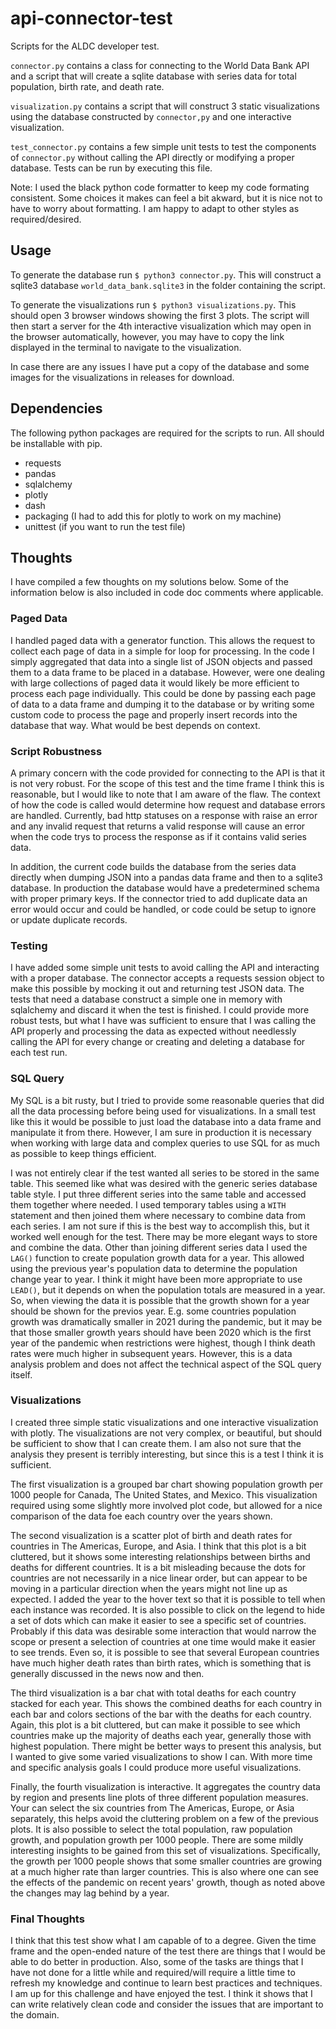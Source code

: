 # api-connector-test

Scripts for the ALDC developer test.

`connector.py` contains a class for connecting to the World Data Bank API and a script that will create a sqlite database with series data for total population, birth rate, and death rate.

`visualization.py` contains a script that will construct 3 static visualizations using the database constructed by `connector,py` and one interactive visualization.

`test_connector.py` contains a few simple unit tests to test the components of `connector.py` without calling the API directly or modifying a proper database. Tests can be run by executing this file.

Note: I used the black python code formatter to keep my code formating consistent. Some choices it makes can feel a bit akward, but it is nice not to have to worry about formatting. I am happy to adapt to other styles as required/desired.

## Usage

To generate the database run `$ python3 connector.py`. This will construct a sqlite3 database `world_data_bank.sqlite3` in the folder containing the script.

To generate the visualizations run `$ python3 visualizations.py`. This should open 3 browser windows showing the first 3 plots. The script will then start a server for the 4th interactive visualization which may open in the browser automatically, however, you may have to copy the link displayed in the terminal to navigate to the visualization.

In case there are any issues I have put a copy of the database and some images for the visualizations in releases for download.

## Dependencies

The following python packages are required for the scripts to run. All should be installable with pip.
* requests
* pandas
* sqlalchemy
* plotly
* dash
* packaging (I had to add this for plotly to work on my machine)
* unittest (if you want to run the test file)

## Thoughts

I have compiled a few thoughts on my solutions below. Some of the information below is also included in code doc comments where applicable.

### Paged Data

I handled paged data with a generator function. This allows the request to collect each page of data in a simple for loop for processing. In the code I simply aggregated that data into a single list of JSON objects and passed them to a data frame to be placed in a database. However, were one dealing with large collections of paged data it would likely be more efficient to process each page individually. This could be done by passing each page of data to a data frame and dumping it to the database or by writing some custom code to process the page and properly insert records into the database that way. What would be best depends on context.

### Script Robustness

A primary concern with the code provided for connecting to the API is that it is not very robust. For the scope of this test and the time frame I think this is reasonable, but I would like to note that I am aware of the flaw. The context of how the code is called would determine how request and database errors are handled. Currently, bad http statuses on a response with raise an error and any invalid request that returns a valid response will cause an error when the code trys to process the response as if it contains valid series data.

In addition, the current code builds the database from the series data directly when dumping JSON into a pandas data frame and then to a sqlite3 database. In production the database would have a predetermined schema with proper primary keys. If the connector tried to add duplicate data an error would occur and could be handled, or code could be setup to ignore or update duplicate records.

### Testing

I have added some simple unit tests to avoid calling the API and interacting with a proper database. The connector accepts a requests session object to make this possible by mocking it out and returning test JSON data. The tests that need a database construct a simple one in memory with sqlalchemy and discard it when the test is finished. I could provide more robust tests, but what I have was sufficient to ensure that I was calling the API properly and processing the data as expected without needlessly calling the API for every change or creating and deleting a database for each test run.

### SQL Query

My SQL is a bit rusty, but I tried to provide some reasonable queries that did all the data processing before being used for visualizations. In a small test like this it would be possible to just load the database into a data frame and manipulate it from there. However, I am sure in production it is necessary when working with large data and complex queries to use SQL for as much as possible to keep things efficient.

I was not entirely clear if the test wanted all series to be stored in the same table. This seemed like what was desired with the generic series database table style. I put three different series into the same table and accessed them together where needed. I used temporary tables using a `WITH` statement and then joined them where necessary to combine data from each series. I am not sure if this is the best way to accomplish this, but it worked well enough for the test. There may be more elegant ways to store and combine the data.
Other than joining different series data I used the `LAG()` function to create population growth data for a year. This allowed using the previous year's population data to determine the population change year to year. I think it might have been more appropriate to use `LEAD()`, but it depends on when the population totals are measured in a year. So, when viewing the data it is possible that the growth shown for a year should be shown for the previos year. E.g. some countries population growth was dramatically smaller in 2021 during the pandemic, but it may be that those smaller growth years should have been 2020 which is the first year of the pandemic when restrictions were highest, though I think death rates were much higher in subsequent years. However, this is a data analysis problem and does not affect the technical aspect of the SQL query itself.

### Visualizations

I created three simple static visualizations and one interactive visualization with plotly. The visualizations are not very complex, or beautiful, but should be sufficient to show that I can create them. I am also not sure that the analysis they present is terribly interesting, but since this is a test I think it is sufficient.

The first visualization is a grouped bar chart showing population growth per 1000 people for Canada, The United States, and Mexico. This visualization required using some slightly more involved plot code, but allowed for a nice comparison of the data foe each country over the years shown.

The second visualization is a scatter plot of birth and death rates for countries in The Americas, Europe, and Asia. I think that this plot is a bit cluttered, but it shows some interesting relationships between births and deaths for different countries. It is a bit misleading because the dots for countries are not necessarily in a nice linear order, but can appear to be moving in a particular direction when the years might not line up as expected. I added the year to the hover text so that it is possible to tell when each instance was recorded. It is also possible to click on the legend to hide a set of dots which can make it easier to see a specific set of countries. Probably if this data was desirable some interaction that would narrow the scope or present a selection of countries at one time would make it easier to see trends. Even so, it is possible to see that several European countries have much higher death rates than birth rates, which is something that is generally discussed in the news now and then.

The third visualization is a bar chat with total deaths for each country stacked for each year. This shows the combined deaths for each country in each bar and colors sections of the bar with the deaths for each country. Again, this plot is a bit cluttered, but can make it possible to see which countries make up the majority of deaths each year, generally those with highest population. There might be better ways to present this analysis, but I wanted to give some varied visualizations to show I can. With more time and specific analysis goals I could produce more useful visualizations.

Finally, the fourth visualization is interactive. It aggregates the country data by region and presents line plots of three different population measures. Your can select the six countries from The Americas, Europe, or Asia separately, this helps avoid the cluttering problem on a few of the previous plots. It is also possible to select the total population, raw population growth, and population growth per 1000 people. There are some mildly interesting insights to be gained from this set of visualizations. Specifically, the growth per 1000 people shows that some smaller countries are growing at a much higher rate than larger countries. This is also where one can see the effects of the pandemic on recent years' growth, though as noted above the changes may lag behind by a year.

### Final Thoughts

I think that this test show what I am capable of to a degree. Given the time frame and the open-ended nature of the test there are things that I would be able to do better in production. Also, some of the tasks are things that I have not done for a little while and required/will require a little time to refresh my knowledge and continue to learn best practices and techniques. I am up for this challenge and have enjoyed the test. I think it shows that I can write relatively clean code and consider the issues that are important to the domain.
